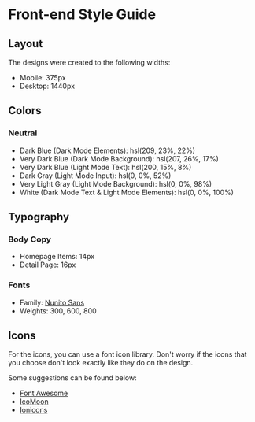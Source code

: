 # Front-end Style Guide

## Layout

The designs were created to the following widths:

-   Mobile: 375px
-   Desktop: 1440px

## Colors

### Neutral

-   Dark Blue (Dark Mode Elements): hsl(209, 23%, 22%)
-   Very Dark Blue (Dark Mode Background): hsl(207, 26%, 17%)
-   Very Dark Blue (Light Mode Text): hsl(200, 15%, 8%)
-   Dark Gray (Light Mode Input): hsl(0, 0%, 52%)
-   Very Light Gray (Light Mode Background): hsl(0, 0%, 98%)
-   White (Dark Mode Text & Light Mode Elements): hsl(0, 0%, 100%)

## Typography

### Body Copy

-   Homepage Items: 14px
-   Detail Page: 16px

### Fonts

-   Family: [Nunito Sans](https://fonts.google.com/specimen/Nunito+Sans)
-   Weights: 300, 600, 800

## Icons

For the icons, you can use a font icon library. Don't worry if the icons that you choose don't look exactly like they do
on the design.

Some suggestions can be found below:

-   [Font Awesome](https://fontawesome.com)
-   [IcoMoon](https://icomoon.io)
-   [Ionicons](https://ionicons.com)
